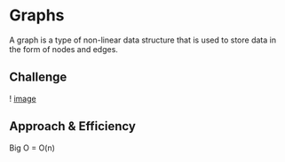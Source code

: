 # Graphs

 A graph is a type of non-linear data structure that is used to store data in the form of nodes and edges.

## Challenge

! [image](./assets/graph-implementation.png)

## Approach & Efficiency

Big O = O(n)
